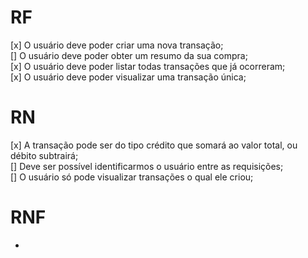 # RF

[x] O usuário deve poder criar uma nova transação; <br />
[] O usuário deve poder obter um resumo da sua compra; <br />
[x] O usuário deve poder listar todas transações que já ocorreram; <br />
[x] O usuário deve poder visualizar uma transação única; <br />

# RN

[x] A transação pode ser do tipo crédito que somará ao valor total, ou débito subtrairá; <br />
[] Deve ser possível identificarmos o usuário entre as requisições; <br />
[] O usuário só pode visualizar transações o qual ele criou;


# RNF

- 
